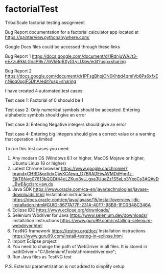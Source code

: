 # factorialTest
TribalScale factorial testing assignment

Bug Report documentation for a factorial calculator app located at https://qainterview.pythonanywhere.com/

Google Docs files could be accessed through these links

Bug Report 1 https://docs.google.com/document/d/1RdnjuWAJt3-eEZzuRkkLGnaP9k776VkRqBXyGLyLU3w/edit?usp=sharing

Bug Report 2 https://docs.google.com/document/d/1PFsgBhpjCN0Khbd4qmIVb6Ps6xfxEnNioq0xgIF5DhA/edit?usp=sharing


I have created 4 automated test cases:

Test case 1: Factorial of 0 shoould be 1

Test case 2: Only numerical symbols should be accepted. Entering alphabetic symbols should give an error

Test case 3: Entering Negative integers should give an error

Test case 4: Entering big integers should give a correct value or a warning that operation is limited


To run this test cases you need:
1. Any modern OS (Windows 8.1 or higher, MacOS Mojave or higher, Ubuntu Linux 18 or higher)
2. Latest Chrome browser https://www.google.ca/chrome/?brand=CHBD&gclid=CjwKCAjwq_D7BRADEiwAVMDdHpn1z-EjkT8Nvg07613bQGDf44oLZKuo3vU_gxa3UueZz1S5eLp3YxoCs3AQAvD_BwE&gclsrc=aw.ds
3. Java SDK https://www.oracle.com/ca-en/java/technologies/javase-downloads.html
   Installation instructions https://docs.oracle.com/en/java/javase/15/install/overview-jdk-installation.html#GUID-8677A77F-231A-40F7-98B9-1FD0B48C346A
4. Eclipse IDE https://www.eclipse.org/downloads/
5. Selenium Wbdriver for Java https://www.selenium.dev/downloads/
   Installation instructions https://www.guru99.com/installing-selenium-webdriver.html
6. TestNG framework https://testng.org/doc/
   Installation instructions https://www.guru99.com/install-testng-in-eclipse.html
7. Import Eclipse project
8. You need to change the path of WebDriver in all files. It is stored in pathDriver ="C:\\Selenium\\Tools\\chromedriver.exe";
9. Run Java files as TestNG test

P.S. External parametrization is not added to simplify setup
